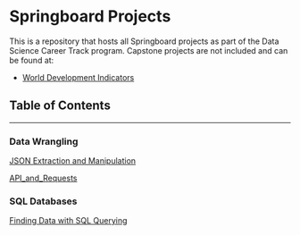 # Springboard Projects
This is a repository that hosts all Springboard projects as part of the Data Science Career Track program.
Capstone projects are not included and can be found at:
- [World Development Indicators](https://github.com/dametreusv/world_development_indicators)


## Table of Contents
---------------------------

### Data Wrangling
[JSON Extraction and Manipulation](https://github.com/dametreusv/Springboard/blob/master/json_data_wrangling/json_data_wrangling.ipynb)

[API_and_Requests](https://github.com/dametreusv/Springboard/blob/master/API_data_wrangling/API_data_wrangling.ipynb)


### SQL Databases
[Finding Data with SQL Querying](https://github.com/dametreusv/Springboard/blob/master/SQL_databases/country_club.sql)
